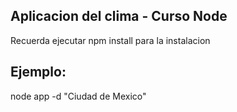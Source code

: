 ## Aplicacion del clima - Curso Node

Recuerda ejecutar npm install para la instalacion

## Ejemplo:

node app -d "Ciudad de Mexico"